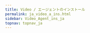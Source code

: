 ```yaml
---
title: Video / エージェントのインストール
permalink: ja_video_a_ins.html
sidebar: Video_Agent_ins_ja
topnav: topnav_ja
---
```


